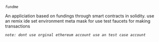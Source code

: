 *`fundme`*

An appliciation based on fundings through smart contracts in solidity.
use an remix ide set environment meta mask for use test faucets for making transactions

*`note: dont use orginal ethereum account use an test case account`*
